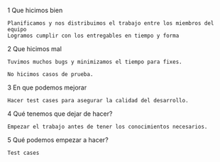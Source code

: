 1 Que hicimos bien

    Planificamos y nos distribuimos el trabajo entre los miembros del equipo
    Logramos cumplir con los entregables en tiempo y forma

2 Que hicimos mal

    Tuvimos muchos bugs y minimizamos el tiempo para fixes.

    No hicimos casos de prueba.

3 En que podemos mejorar

    Hacer test cases para asegurar la calidad del desarrollo. 
    
4 Qué tenemos que dejar de hacer?

    Empezar el trabajo antes de tener los conocimientos necesarios.

5 Qué podemos empezar a hacer?

    Test cases


